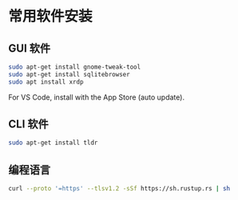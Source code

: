 # 常用软件安装

## GUI 软件
```sh
sudo apt-get install gnome-tweak-tool
sudo apt-get install sqlitebrowser
sudo apt install xrdp
```

For VS Code, install with the App Store (auto update).

## CLI 软件
```sh
sudo apt-get install tldr
```

## 编程语言
```sh
curl --proto '=https' --tlsv1.2 -sSf https://sh.rustup.rs | sh
```